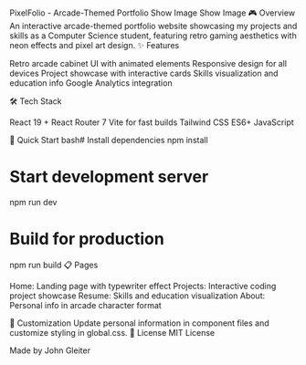 PixelFolio - Arcade-Themed Portfolio
Show Image
Show Image
🎮 Overview
An interactive arcade-themed portfolio website showcasing my projects and skills as a Computer Science student, featuring retro gaming aesthetics with neon effects and pixel art design.
✨ Features

Retro arcade cabinet UI with animated elements
Responsive design for all devices
Project showcase with interactive cards
Skills visualization and education info
Google Analytics integration

🛠️ Tech Stack

React 19 + React Router 7
Vite for fast builds
Tailwind CSS
ES6+ JavaScript

🚀 Quick Start
bash# Install dependencies
npm install

# Start development server
npm run dev

# Build for production
npm run build
📋 Pages

Home: Landing page with typewriter effect
Projects: Interactive coding project showcase
Resume: Skills and education visualization
About: Personal info in arcade character format

🔧 Customization
Update personal information in component files and customize styling in global.css.
📄 License
MIT License

Made by John Gleiter
